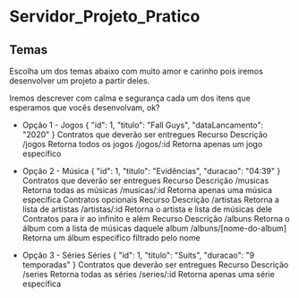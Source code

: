 # Servidor_Projeto_Pratico

## Temas

Escolha um dos temas abaixo com muito amor e carinho pois iremos desenvolver um projeto a partir deles.

Iremos descrever com calma e segurança cada um dos itens que esperamos que vocês desenvolvam, ok?

* Opção 1 - Jogos
{
  "id": 1,
  "titulo": "Fall Guys",
  "dataLancamento": "2020"
}
Contratos que deverão ser entregues
Recurso	Descrição
/jogos	Retorna todos os jogos
/jogos/:id	Retorna apenas um jogo específico


* Opção 2 - Música
{
  "id": 1,
  "titulo": "Evidências",
  "duracao": "04:39"
}
Contratos que deverão ser entregues
Recurso	Descrição
/musicas	Retorna todas as músicas
/musicas/:id	Retorna apenas uma música específica
Contratos opcionais
Recurso	Descrição
/artistas	Retorna a lista de artistas
/artistas/:id	Retorna o artista e lista de músicas dele
Contratos para ir ao infinito e além
Recurso	Descrição
/albuns	Retorna o álbum com a lista de músicas daquele album
/albuns/[nome-do-album]	Retorna um álbum específico filtrado pelo nome

* Opção 3 - Séries
Séries
{
  "id": 1,
  "titulo": "Suits",
  "duracao": "9 temporadas"
}
Contratos que deverão ser entregues
Recurso	Descrição
/series	Retorna todas as séries
/series/:id	Retorna apenas uma série específica